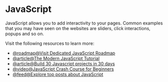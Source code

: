 # JavaScript

JavaScript allows you to add interactivity to your pages. Common examples that you may have seen on the websites are sliders, click interactions, popups and so on.

Visit the following resources to learn more:

- [@roadmap@Visit Dedicated JavaScript Roadmap](https://roadmap.sh/javascript)
- [@article@The Modern JavaScript Tutorial](https://javascript.info/)
- [@article@Build 30 Javascript projects in 30 days](https://javascript30.com/)
- [@video@JavaScript Crash Course for Beginners](https://youtu.be/hdI2bqOjy3c?t=2)
- [@feed@Explore top posts about JavaScript](https://app.daily.dev/tags/javascript?ref=roadmapsh)